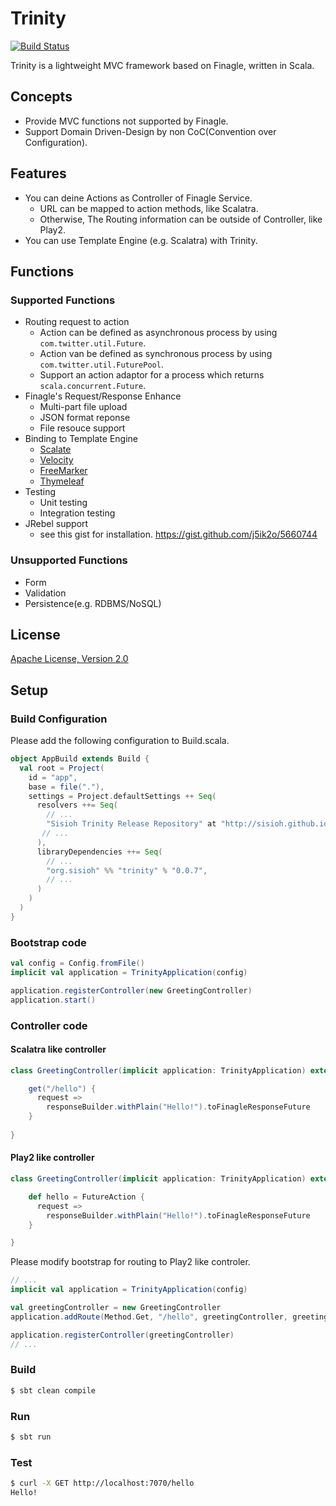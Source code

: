# Trinity

[![Build Status](https://travis-ci.org/sisioh/trinity.png?branch=develop)](https://travis-ci.org/sisioh/trinity)

Trinity is a lightweight MVC framework based on Finagle, written in Scala.

## Concepts
- Provide MVC functions not supported by Finagle.
- Support Domain Driven-Design by non CoC(Convention over Configuration).

## Features
- You can deine Actions as Controller of Finagle Service.
  - URL can be mapped to action methods, like Scalatra.
  - Otherwise, The Routing information can be outside of Controller, like Play2.
- You can use Template Engine (e.g. Scalatra) with Trinity.

## Functions
### Supported Functions
- Routing request to action
  - Action can be defined as asynchronous process by using `com.twitter.util.Future`.
  - Action van be defined as synchronous process by using `com.twitter.util.FuturePool`.
  - Support an action adaptor for a process which returns `scala.concurrent.Future`.
- Finagle's Request/Response Enhance
  - Multi-part file upload
  - JSON format reponse
  - File resouce support
- Binding to Template Engine
  - [Scalate](http://scalate.fusesource.org/)
  - [Velocity](http://velocity.apache.org/)
  - [FreeMarker](http://freemarker.org/)
  - [Thymeleaf](http://www.thymeleaf.org/)
- Testing
  - Unit testing
  - Integration testing
- JRebel support
  - see this gist for installation. https://gist.github.com/j5ik2o/5660744

### Unsupported Functions
- Form
- Validation 
- Persistence(e.g. RDBMS/NoSQL)

## License
[Apache License, Version 2.0](http://www.apache.org/licenses/LICENSE-2.0.html)

## Setup

### Build Configuration

Please add the following configuration to Build.scala.

```scala
object AppBuild extends Build {
  val root = Project(
    id = "app",
    base = file("."),
    settings = Project.defaultSettings ++ Seq(
      resolvers ++= Seq(
        // ...
        "Sisioh Trinity Release Repository" at "http://sisioh.github.io/trinity/repos/release/",
       // ...
      ),
      libraryDependencies ++= Seq(
        // ...
        "org.sisioh" %% "trinity" % "0.0.7",
        // ...
      )
    )
  )
}
```

### Bootstrap code

```scala
val config = Config.fromFile()
implicit val application = TrinityApplication(config)

application.registerController(new GreetingController)
application.start()   
```

### Controller code

#### Scalatra like controller

```scala
class GreetingController(implicit application: TrinityApplication) extends SimpleController {

    get("/hello") {
      request =>
        responseBuilder.withPlain("Hello!").toFinagleResponseFuture
    }
    
}
```

#### Play2 like controller

```scala
class GreetingController(implicit application: TrinityApplication) extends AbstractController {

    def hello = FutureAction {
      request =>
        responseBuilder.withPlain("Hello!").toFinagleResponseFuture
    }

}
```

Please modify bootstrap for routing to Play2 like controler.

```scala
// ...
implicit val application = TrinityApplication(config)

val greetingController = new GreetingController
application.addRoute(Method.Get, "/hello", greetingController, greetingController.hello)

application.registerController(greetingController)
// ...
```

### Build 

```sh
$ sbt clean compile
```

### Run

```sh
$ sbt run
```

### Test

```sh
$ curl -X GET http://localhost:7070/hello
Hello!
```


